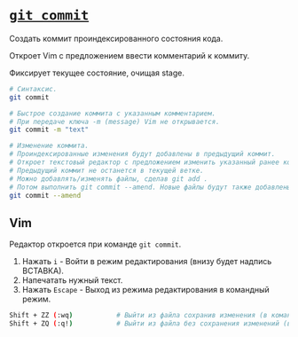 # [`git commit`](./index.md)

Создать коммит проиндексированного состояния кода.

Откроет Vim с предложением ввести комментарий к коммиту.

Фиксирует текущее состояние, очищая stage.

```bash
# Синтаксис.
git commit

# Быстрое создание коммита с указанным комментарием.
# При передаче ключа -m (message) Vim не открывается.
git commit -m "text"

# Изменение коммита.
# Проиндексированные изменения будут добавлены в предыдущий коммит.
# Откроет текстовый редактор с предложением изменить указанный ранее комментарий к коммиту.
# Предыдущий коммит не останется в текущей ветке.
# Можно добавлять/изменять файлы, сделав git add .
# Потом выполнить git commit --amend. Новые файлы будут также добавлены.
git commit --amend
```

## Vim

Редактор откроется при команде `git commit`.

1. Нажать `i` - Войти в режим редактирования (внизу будет надпись ВСТАВКА).
2. Напечатать нужный текст.
3. Нажать `Escape` - Выход из режима редактирования в командный режим.

```bash
Shift + ZZ (:wq)           # Выйти из файла сохранив изменения (в командном режиме)
Shift + ZQ (:q!)           # Выйти из файла без сохранения изменений (в командном режиме)
```
